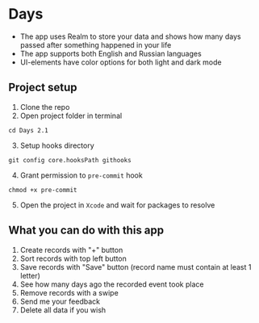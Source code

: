 # Days
- The app uses Realm to store your data and shows how many days passed after something happened in your life
- The app supports both English and Russian languages
- UI-elements have color options for both light and dark mode

## Project setup

1. Clone the repo
2. Open project folder in terminal 
```shell
cd Days 2.1
```
3. Setup hooks directory
```shell
git config core.hooksPath githooks
```
4. Grant permission to `pre-commit` hook
```shell
chmod +x pre-commit
```
5. Open the project in `Xcode` and wait for packages to resolve

## What you can do with this app

1. Create records with "+" button
2. Sort records with top left button
3. Save records with "Save" button (record name must contain at least 1 letter)
4. See how many days ago the recorded event took place
5. Remove records with a swipe
6. Send me your feedback
7. Delete all data if you wish
